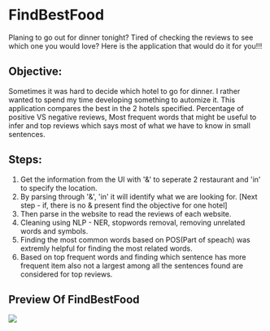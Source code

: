 # FindBestFood
Planing to go out for dinner tonight? Tired of checking the reviews to see which one you would love? Here is the application that would do it for you!!! 

## Objective:
Sometimes it was hard to decide which hotel to go for dinner. I rather wanted to spend my time developing something to automize it.
This application compares the best in the 2 hotels specified. Percentage of positive VS negative reviews, Most frequent words that might be useful to infer and top reviews which says most of what we have to know in small sentences.

## Steps:

1) Get the information from the UI with '&' to seperate 2 restaurant and 'in' to specify the location.
2) By parsing through '&', 'in' it will identify what we are looking for. [Next step - if, there is no & present find the objective for one hotel]
3) Then parse in the website to read the reviews of each website.
4) Cleaning using NLP - NER, stopwords removal, removing unrelated words and symbols.
5) Finding the most common words based on POS(Part of speach) was extremly helpful for finding the most related words.
6) Based on top frequent words and finding which sentence has more frequent item also not a largest among all the sentences found are considered for top reviews.


## Preview Of FindBestFood
![](BestFood.gif)
